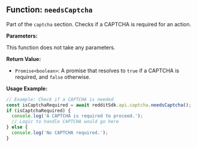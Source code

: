 ## Function: `needsCaptcha`

Part of the `captcha` section. Checks if a CAPTCHA is required for an action.

**Parameters:**

This function does not take any parameters.

**Return Value:**

- `Promise<boolean>`: A promise that resolves to `true` if a CAPTCHA is required, and `false` otherwise.

**Usage Example:**

```typescript
// Example: Check if a CAPTCHA is needed
const isCaptchaRequired = await redditSdk.api.captcha.needsCaptcha();
if (isCaptchaRequired) {
  console.log('A CAPTCHA is required to proceed.');
  // Logic to handle CAPTCHA would go here
} else {
  console.log('No CAPTCHA required.');
}
``` 
